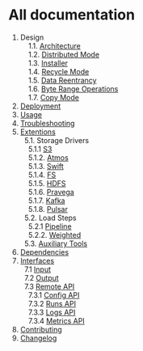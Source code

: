 # All documentation

1. Design<br/>
&nbsp;&nbsp;&nbsp;&nbsp;1.1. [Architecture](design/architecture)<br/>
&nbsp;&nbsp;&nbsp;&nbsp;1.2. [Distributed Mode](design/distributed_mode)<br/>
&nbsp;&nbsp;&nbsp;&nbsp;1.3. [Installer](design/installer)<br/>
&nbsp;&nbsp;&nbsp;&nbsp;1.4. [Recycle Mode](design/recycle_mode)<br/>
&nbsp;&nbsp;&nbsp;&nbsp;1.5. [Data Reentrancy](design/data_reentrancy)<br/>
&nbsp;&nbsp;&nbsp;&nbsp;1.6. [Byte Range Operations](usage/load/operations/byte_ranges)<br/>
&nbsp;&nbsp;&nbsp;&nbsp;1.7. [Copy Mode](design/copy_mode)<br/>
2. [Deployment](deployment)<br/>
3. [Usage](usage)<br/>
4. [Troubleshooting](troubleshooting)<br/>
5. [Extentions](https://github.com/emc-mongoose/mongoose)<br/>
&nbsp;&nbsp;5.1. Storage Drivers<br/>
&nbsp;&nbsp;&nbsp;&nbsp;5.1.1  [S3](https://github.com/emc-mongoose/mongoose-storage-driver-s3)<br/>
&nbsp;&nbsp;&nbsp;&nbsp;5.1.2. [Atmos](https://github.com/emc-mongoose/mongoose-storage-driver-atmos)<br/>
&nbsp;&nbsp;&nbsp;&nbsp;5.1.3. [Swift](https://github.com/emc-mongoose/mongoose-storage-driver-swift)<br/>
&nbsp;&nbsp;&nbsp;&nbsp;5.1.4. [FS](https://github.com/emc-mongoose/mongoose-storage-driver-fs)<br/>
&nbsp;&nbsp;&nbsp;&nbsp;5.1.5. [HDFS](https://github.com/emc-mongoose/mongoose-storage-driver-hdfs)<br/>
&nbsp;&nbsp;&nbsp;&nbsp;5.1.6. [Pravega](https://github.com/emc-mongoose/mongoose-storage-driver-pravega)<br/>
&nbsp;&nbsp;&nbsp;&nbsp;5.1.7. [Kafka](https://github.com/emc-mongoose/mongoose-storage-driver-kafka)<br/>
&nbsp;&nbsp;&nbsp;&nbsp;5.1.8. [Pulsar](https://github.com/emc-mongoose/mongoose-storage-driver-pulsar)<br/>
&nbsp;&nbsp;5.2. Load Steps<br/>
&nbsp;&nbsp;&nbsp;&nbsp;5.2.1  [Pipeline](https://github.com/emc-mongoose/mongoose-load-step-pipeline)<br/>
&nbsp;&nbsp;&nbsp;&nbsp;5.2.2. [Weighted](https://github.com/emc-mongoose/mongoose-load-step-weighted)<br/>
&nbsp;&nbsp;5.3. [Auxiliary Tools](https://github.com/emc-mongoose/mongoose#auxiliary-tools)
6. [Dependencies](dependencies)<br/>
7. [Interfaces](interfaces#interfaces)<br/>
&nbsp;&nbsp;7.1 [Input](interfaces/input)<br/>
&nbsp;&nbsp;7.2 [Output](interfaces/output)<br/>
&nbsp;&nbsp;7.3 [Remote API](interfaces/api/remote)<br/>
&nbsp;&nbsp;&nbsp;&nbsp;7.3.1 [Config API](interfaces/api/remote#config)<br/>
&nbsp;&nbsp;&nbsp;&nbsp;7.3.2 [Runs API](interfaces/api/remote#run)<br/>
&nbsp;&nbsp;&nbsp;&nbsp;7.3.3 [Logs API](interfaces/api/remote#logs)<br/>
&nbsp;&nbsp;&nbsp;&nbsp;7.3.4 [Metrics API](interfaces/api/remote#metrics)<br/>
8. [Contributing](../CONTRIBUTING.md)<br/>
9. [Changelog](changelog)<br/>
